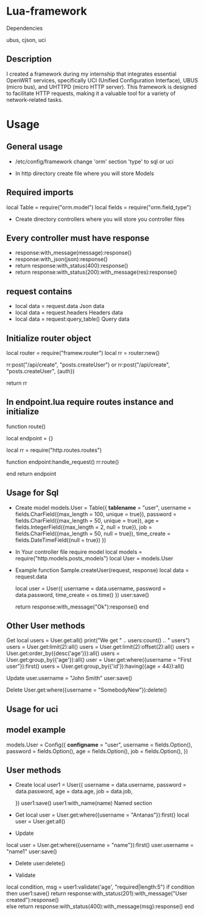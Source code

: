 # Lua-framework


Dependencies

ubus, cjson, uci



## Description


I created a framework during my internship that integrates essential OpenWRT services, specifically UCI (Unified Configuration Interface), UBUS (micro bus), and UHTTPD (micro HTTP server). This framework is designed to facilitate HTTP requests, making it a valuable tool for a variety of network-related tasks.



# Usage


## General usage
 - /etc/config/framework change 'orm' section 'type' to sql or uci

 - In http directory create file where you will store Models

## Required imports 

local Table = require("orm.model")
local fields = require("orm.field_type")

 - Create directory controllers where you will store you controller files

 ## Every controller must have response
 
 - response:with_message(message):response()
 - response:with_json(json):response()
 - return response:with_status(400):response()
 - return response:with_status(200):with_message(res):response()

## request contains

 - local data = request.data   Json data
 - local data = request.headers   Headers data
 - local data = request:query_table()   Query  data


## Initialize router object

local router = require("framew.router")
local rr = router:new()

rr:post("/api/create", "posts.createUser")
or 
rr:post("/api/create", "posts.createUser", {auth})

return rr

## In endpoint.lua require routes instance and initialize 
function route()

local endpoint = {}

local rr = require("http.routes.routes")

function endpoint:handle_request()
    rr:route()

end
return endpoint


## Usage for Sql

 - Create model
models.User = Table({
    __tablename__ = "user",
    username = fields.CharField({max_length = 100, unique = true}),
    password = fields.CharField({max_length = 50, unique = true}),
    age = fields.IntegerField({max_length = 2, null = true}),
    job = fields.CharField({max_length = 50, null = true}),
    time_create = fields.DateTimeField({null = true})
})

 - In Your controller file require model
local models = require("http.models.posts_models")
local User = models.User


 - Example
function Sample.createUser(request, response)
    local data = request.data
   
    local user = User({
        username = data.username,
        password = data.password,
        time_create = os.time()
    })
    user:save()

   
    return response:with_message("Ok"):response()
end

## Other User methods

Get
local users = User.get:all()
print("We get " .. users:count() .. " users")
users = User.get:limit(2):all()
users = User.get:limit(2):offset(2):all()
users = User.get:order_by({desc('age')}):all()
users = User.get:group_by({'age'}):all()
user = User.get:where({username = "First user"}):first()
users = User.get:group_by({'id'}):having({age = 44}):all()


Update
user.username = "John Smith"
user:save()

Delete
User.get:where({username = "SomebodyNew"}):delete()


## Usage for uci 

## model example

models.User = Config({
    __configname__ = "user",
    username = fields.Option(),
    password = fields.Option(),
    age = fields.Option(),
    job = fields.Option(),
})

## User methods

 - Create
local user1 = User({
        username = data.username,
        password = data.password,
        age = data.age,
        job = data.job,
 
    })
user1:save()
user1:with_name(name)  Named section
 - Get
local user = User.get:where({username = "Antanas"}):first()
local user = User.get:all()

 - Update

local user = User.get:where({username = "name"}):first()
user.username = "name1"
user:save()


 - Delete
 user:delete()

 - Validate 

local condition, msg = user1:validate('age', "required|length:5")
    if condition then
        user1:save()
        return response:with_status(201):with_message("User created"):response()     
    else
        return response:with_status(400):with_message(msg):response()
    end